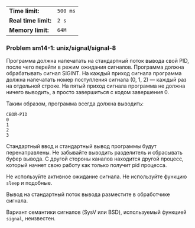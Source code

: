 |                      |          |
|----------------------|----------|
| **Time limit:**      | `500 ms` |
| **Real time limit:** | `2 s`    |
| **Memory limit:**    | `64M`    |


### Problem sm14-1: unix/signal/signal-8

Программа должна напечатать на стандартный поток вывода свой PID, после чего перейти в режим
ожидания сигналов. Программа должна обрабатывать сигнал SIGINT. На каждый приход сигнала программа
должна напечатать номер поступления сигнала (0, 1, 2) — каждый раз на отдельной строке. На пятый
приход сигнала программа не должна ничего выводить, а просто завершиться с кодом завершения 0.

Таким образом, программа всегда должна выводить:

    
    
    СВОЙ-PID
    0
    1
    2
    3

Стандартный ввод и стандартный вывод программы будут перенаправлены. Не забывайте выводить
разделитель и сбрасывать буфер вывода. С другой стороны каналов находится другой процесс, который
начнет свою работу как только получит pid процесса.

Не используйте активное ожидание сигнала. Не используйте функцию `sleep` и подобные.

Вывод на стандартный поток вывода разместите в обработчике сигнала.

Вариант семантики сигналов (SysV или BSD), используемый функцией `signal`, неизвестен.

